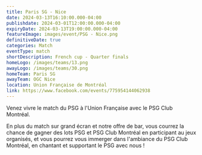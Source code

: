 ```yaml
---
title: Paris SG - Nice
date: 2024-03-13T16:10:00.000-04:00
publishdate: 2024-03-01T12:00:00.000-04:00
expiryDate: 2024-03-13T19:00:00.000-04:00
featureImage: images/event/PSG - Nice.png
definitiveDate: true
categories: Match
eventType: match
shortDescription: French cup - Quarter finals
homeLogo: /images/teams/13.png
awayLogo: /images/teams/30.png
homeTeam: Paris SG
awayTeam: OGC Nice
location: Union Française de Montréal
link: https://www.facebook.com/events/775954144062938
---
```


Venez vivre le match du PSG à l'Union Française avec le PSG Club Montréal.

En plus du match sur grand écran et notre offre de bar, vous courrez la chance de gagner des lots PSG et PSG Club Montréal en participant au jeux organisés, et vous pourrez vous immerger dans l'ambiance du PSG Club Montréal, en chantant et supportant le PSG avec nous !

